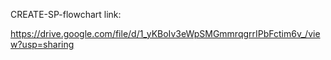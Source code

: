 CREATE-SP-flowchart link:

https://drive.google.com/file/d/1_yKBoIv3eWpSMGmmrqgrrIPbFctim6v_/view?usp=sharing

